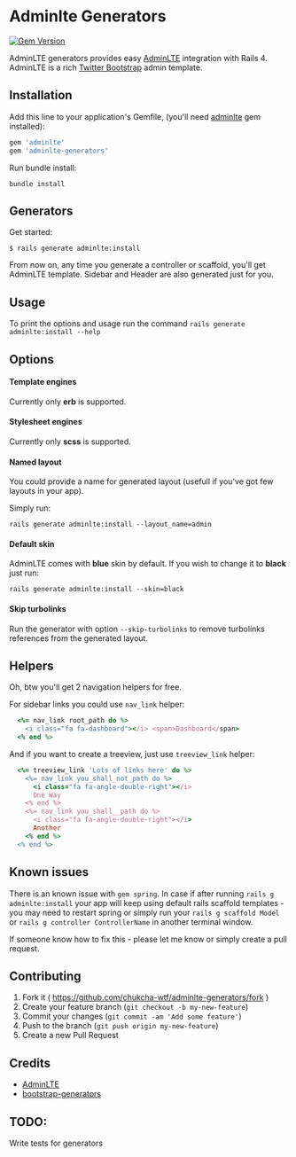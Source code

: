 # Adminlte Generators

[![Gem Version](https://badge.fury.io/rb/adminlte-generators.svg)](http://badge.fury.io/rb/adminlte-generators)

AdminLTE generators provides easy [AdminLTE](http://almsaeedstudio.com/AdminLTE) integration with Rails 4. 
AdminLTE is a rich [Twitter Bootstrap](http://getbootstrap.com/) admin template.

## Installation

Add this line to your application's Gemfile, (you'll need [adminlte](https://github.com/chukcha-wtf/adminlte) gem installed):

```ruby
gem 'adminlte'
gem 'adminlte-generators'
```

Run bundle install:

    bundle install

## Generators

Get started:

    $ rails generate adminlte:install

From now on, any time you generate a controller or scaffold, you'll get AdminLTE template.
Sidebar and Header are also generated just for you.


## Usage

To print the options and usage run the command `rails generate adminlte:install --help`

## Options

#### Template engines

Currently only **erb** is supported.

#### Stylesheet engines

Currently only **scss** is supported.

#### Named layout

You could provide a name for generated layout (usefull if you've got few layouts in your app).

Simply run:

    rails generate adminlte:install --layout_name=admin

#### Default skin

AdminLTE comes with **blue** skin by default. If you wish to change it to **black** just run:

    rails generate adminlte:install --skin=black

#### Skip turbolinks

Run the generator with option `--skip-turbolinks` to remove turbolinks references from the generated layout.

## Helpers
Oh, btw you'll get 2 navigation helpers for free.

For sidebar links you could use `nav_link` helper:

```ruby
  <%= nav_link root_path do %>
    <i class="fa fa-dashboard"></i> <span>Dashboard</span>
  <% end %>
```

And if you want to create a treeview, just use `treeview_link` helper:

```ruby
  <%= treeview_link 'Lots of links here' do %>
    <%= nav_link you_shall_not_path do %>
      <i class="fa fa-angle-double-right"></i>
      One Way
    <% end %>
    <%= nav_link you_shall__path do %>
      <i class="fa fa-angle-double-right"></i>
      Another
    <% end %>
  <% end %>
```

## Known issues

There is an known issue with `gem spring`. In case if after running `rails g adminlte:install` your app will keep using default rails scaffold templates - you may need to restart spring or simply run your `rails g scaffold Model` or `rails g controller ControllerName` in another terminal window.

If someone know how to fix this - please let me know or simply create a pull request.

## Contributing

1. Fork it ( https://github.com/chukcha-wtf/adminlte-generators/fork )
2. Create your feature branch (`git checkout -b my-new-feature`)
3. Commit your changes (`git commit -am 'Add some feature'`)
4. Push to the branch (`git push origin my-new-feature`)
5. Create a new Pull Request

## Credits

* [AdminLTE](http://almsaeedstudio.com/AdminLTE)
* [bootstrap-generators](https://github.com/decioferreira/bootstrap-generators)


## TODO:
Write tests for generators